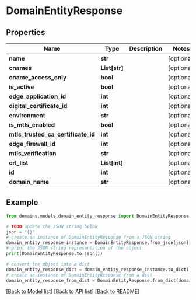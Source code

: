 # DomainEntityResponse


## Properties

Name | Type | Description | Notes
------------ | ------------- | ------------- | -------------
**name** | **str** |  | [optional] 
**cnames** | **List[str]** |  | [optional] 
**cname_access_only** | **bool** |  | [optional] 
**is_active** | **bool** |  | [optional] 
**edge_application_id** | **int** |  | [optional] 
**digital_certificate_id** | **int** |  | [optional] 
**environment** | **str** |  | [optional] 
**is_mtls_enabled** | **bool** |  | [optional] 
**mtls_trusted_ca_certificate_id** | **int** |  | [optional] 
**edge_firewall_id** | **int** |  | [optional] 
**mtls_verification** | **str** |  | [optional] 
**crl_list** | **List[int]** |  | [optional] 
**id** | **int** |  | [optional] 
**domain_name** | **str** |  | [optional] 

## Example

```python
from domains.models.domain_entity_response import DomainEntityResponse

# TODO update the JSON string below
json = "{}"
# create an instance of DomainEntityResponse from a JSON string
domain_entity_response_instance = DomainEntityResponse.from_json(json)
# print the JSON string representation of the object
print(DomainEntityResponse.to_json())

# convert the object into a dict
domain_entity_response_dict = domain_entity_response_instance.to_dict()
# create an instance of DomainEntityResponse from a dict
domain_entity_response_from_dict = DomainEntityResponse.from_dict(domain_entity_response_dict)
```
[[Back to Model list]](../README.md#documentation-for-models) [[Back to API list]](../README.md#documentation-for-api-endpoints) [[Back to README]](../README.md)


